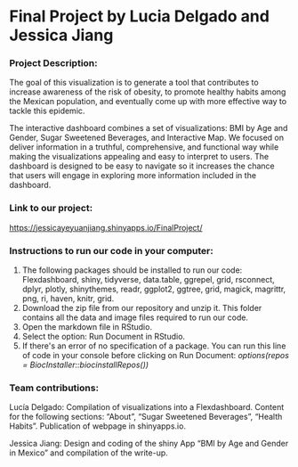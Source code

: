 # Final Project by Lucia Delgado and Jessica Jiang

### Project Description:
The goal of this visualization is to generate a tool that contributes to increase awareness of the risk of obesity, to promote healthy habits among the Mexican population, and eventually come up with more effective way to tackle this epidemic.

The interactive dashboard combines a set of visualizations: BMI by Age and Gender, Sugar Sweetened Beverages, and Interactive Map. We focused on deliver information in a truthful, comprehensive, and functional way while making the visualizations appealing and easy to interpret to users. The dashboard is designed to be easy to navigate so it increases the chance that users will engage in exploring more information included in the dashboard.  

### Link to our project: 
https://jessicayeyuanjiang.shinyapps.io/FinalProject/

### Instructions to run our code in your computer: 
1.	The following packages should be installed to run our code: Flexdashboard, shiny, tidyverse, data.table, ggrepel, grid, rsconnect, dplyr, plotly, shinythemes, readr, ggplot2, ggtree, grid, magick, magrittr, png, ri, haven, knitr, grid. 
2.	Download the zip file from our repository and unzip it. This folder contains all the data and image files required to run our code.
3.	Open the markdown file in RStudio. 
4.	Select the option: Run Document in RStudio.
5.  If there's an error of no specification of a package. You can run this line of code in your console before clicking on Run Document: 
        *options(repos = BiocInstaller::biocinstallRepos())*

### Team contributions: 

Lucía Delgado: Compilation of visualizations into a Flexdashboard. Content for the following sections: “About”, “Sugar Sweetened Beverages”, “Health Habits”. Publication of webpage in shinyapps.io.

Jessica Jiang: Design and coding of the shiny App “BMI by Age and Gender in Mexico” and compilation of the write-up.

  
